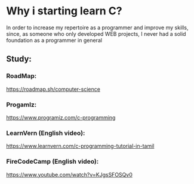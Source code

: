 # Why i starting learn C?

In order to increase my repertoire as a programmer and improve my skills, since, as someone who only developed WEB projects, I never had a solid foundation as a programmer in general

## Study:

### RoadMap: 
https://roadmap.sh/computer-science

### ProgamIz:
https://www.programiz.com/c-programming

### LearnVern (English video):
https://www.learnvern.com/c-programming-tutorial-in-tamil

### FireCodeCamp (English video):
https://www.youtube.com/watch?v=KJgsSFOSQv0
